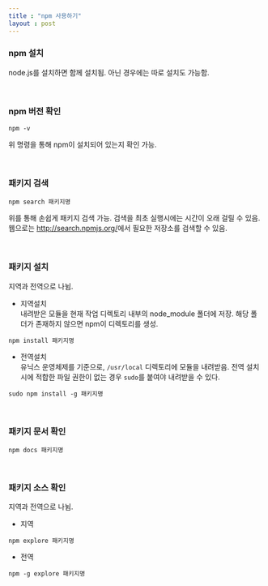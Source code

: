 ```yaml
---
title : "npm 사용하기"
layout : post
---
```



### npm 설치  
node.js를 설치하면 함께 설치됨. 아닌 경우에는 따로 설치도 가능함.  

<br/>

### npm 버전 확인  
```
npm -v
```
위 명령을 통해 npm이 설치되어 있는지 확인 가능.

<br/>

### 패키지 검색  
```
npm search 패키지명
```  

위를 통해 손쉽게 패키지 검색 가능. 검색을 최초 실행시에는 시간이 오래 걸릴 수 있음.  
웹으로는 <http://search.npmjs.org/>에서 필요한 저장소를 검색할 수 있음.  

<br/>

### 패키지 설치  
지역과 전역으로 나뉨.    
- 지역설치  
내려받은 모듈을 현재 작업 디렉토리 내부의 node_module 폴더에 저장. 해당 폴더가 존재하지 않으면 npm이 디렉토리를 생성.  
```
npm install 패키지명
```  
- 전역설치    
유닉스 운영체제를 기준으로, `/usr/local` 디렉토리에 모듈을 내려받음. 전역 설치시에 적합한 파일 권한이 없는 경우 `sudo`를 붙여야 내려받을 수 있다.  
```
sudo npm install -g 패키지명
```  

<br/>

### 패키지 문서 확인  
```
npm docs 패키지명
```  

<br/>

### 패키지 소스 확인  
지역과 전역으로 나뉨.  
- 지역
```
npm explore 패키지명
```  
- 전역
```
npm -g explore 패키지명  
```  
